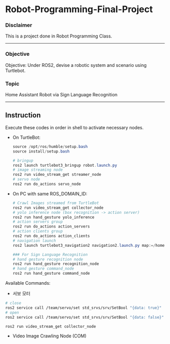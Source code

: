 # Robot-Programming-Final-Project

### Disclaimer

This is a project done in Robot Programming Class.

---

### Objective

Objective: Under ROS2, devise a robotic system and scenario using Turtlebot.

### Topic

Home Assistant Robot via Sign Language Recognition 

---

## Instruction

Execute these codes in order in shell to activate necessary nodes.

- On TurtleBot:
    
    ```powershell
    source /opt/ros/humble/setup.bash
    source install/setup.bash
    
    # bringup
    ros2 launch turtlebot3_bringup robot.launch.py
    # image streaming node
    ros2 run video_stream_get streamer_node
    # servo node
    ros2 run do_actions servo_node
    ```
    

- On PC with same ROS_DOMAIN_ID:
    
    ```powershell
    # Crawl Images streamed from TurtleBot
    ros2 run video_stream_get collector_node 
    # yolo inference node (box recognition -> action server)
    ros2 run hand_gesture yolo_inference
    # action servers group
    ros2 run do_actions action_servers
    # action clients group
    ros2 run do_actions action_clients
    # navigation launch
    ros2 launch turtlebot3_navigation2 navigation2.launch.py map:=/home/rail/nuri_4rd/home_realworld/map.yaml
    
    ### For Sign Language Recognition
    # hand gesture recognition node
    ros2 run hand_gesture recognition_node
    # hand gesture command_node
    ros2 run hand_gesture command_node
    ```
    

Available Commands:

- 서보 모터

```bash
# close
ros2 service call /team/servo/set std_srvs/srv/SetBool "{data: true}"
# open
ros2 service call /team/servo/set std_srvs/srv/SetBool "{data: false}"
```

```powershell
ros2 run video_stream_get collector_node
```

- Video Image Crawling Node (COM)
